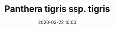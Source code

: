 ---
layout: animal
title: "Panthera tigris ssp. tigris"
date: 2020-03-22 10:00
published: true
location: Alipore Zoo, West Bengal, India
categories: animal
images: 1
thumb: 1
permalink: "/animal/:title/"
tags:
- giraffe
---